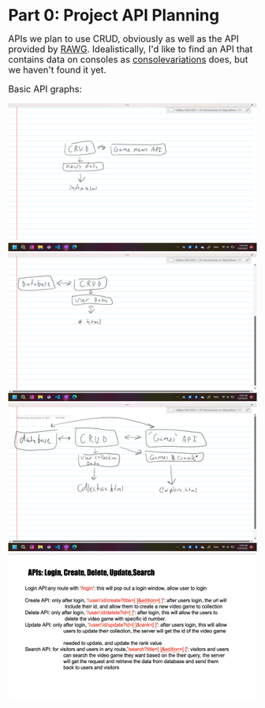**<font size="6"> 
   Part 0: Project API Planning
</font>**
<font size="4" >
   
   APIs we plan to use CRUD, obviously as well as the API provided by <a href="https://rawg.io/apidocs">RAWG</a>. Idealistically, I'd like to find an API that contains data on consoles as <a href="consolevariations.com">consolevariations</a> does, but we haven't found it yet. 
   
  Basic API graphs:
   
  <img src="img/md2-1.png" style="height:300px;width:600px">
  
  <img src="img/md2-2.png" style="height:300px;width:600px">
  
  <img src="img/md2-3.png" style="height:300px;width:600px">
  <img src="img/md2-4.png" style="height:300px;width:600px">
   
  
